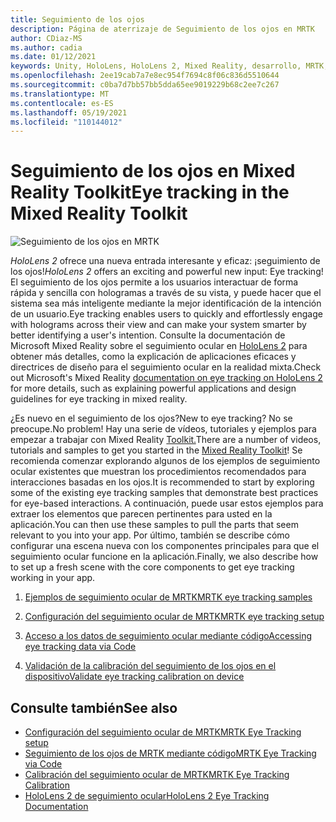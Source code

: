 ```yaml
---
title: Seguimiento de los ojos
description: Página de aterrizaje de Seguimiento de los ojos en MRTK
author: CDiaz-MS
ms.author: cadia
ms.date: 01/12/2021
keywords: Unity, HoloLens, HoloLens 2, Mixed Reality, desarrollo, MRTK, EyeTracking,
ms.openlocfilehash: 2ee19cab7a7e8ec954f7694c8f06c836d5510644
ms.sourcegitcommit: c0ba7d7bb57bb5dda65ee9019229b68c2ee7c267
ms.translationtype: MT
ms.contentlocale: es-ES
ms.lasthandoff: 05/19/2021
ms.locfileid: "110144012"
---
```

# <a name="eye-tracking-in-the-mixed-reality-toolkit"></a><span data-ttu-id="a4b6c-104">Seguimiento de los ojos en Mixed Reality Toolkit</span><span class="sxs-lookup"><span data-stu-id="a4b6c-104">Eye tracking in the Mixed Reality Toolkit</span></span>

![Seguimiento de los ojos en MRTK](../../images/eye-tracking/mrtk_et_compilation.png)

<span data-ttu-id="a4b6c-106">_HoloLens 2_ ofrece una nueva entrada interesante y eficaz: ¡seguimiento de los ojos!</span><span class="sxs-lookup"><span data-stu-id="a4b6c-106">_HoloLens 2_ offers an exciting and powerful new input: Eye tracking!</span></span>
<span data-ttu-id="a4b6c-107">El seguimiento de los ojos permite a los usuarios interactuar de forma rápida y sencilla con hologramas a través de su vista, y puede hacer que el sistema sea más inteligente mediante la mejor identificación de la intención de un usuario.</span><span class="sxs-lookup"><span data-stu-id="a4b6c-107">Eye tracking enables users to quickly and effortlessly engage with holograms across their view and can make your system smarter by better identifying a user's intention.</span></span> <span data-ttu-id="a4b6c-108">Consulte la documentación de Microsoft Mixed Reality sobre el seguimiento ocular en [HoloLens 2](/windows/mixed-reality/eye-tracking) para obtener más detalles, como la explicación de aplicaciones eficaces y directrices de diseño para el seguimiento ocular en la realidad mixta.</span><span class="sxs-lookup"><span data-stu-id="a4b6c-108">Check out Microsoft's Mixed Reality [documentation on eye tracking on HoloLens 2](/windows/mixed-reality/eye-tracking) for more details, such as explaining powerful applications and design guidelines for eye tracking in mixed reality.</span></span>

<span data-ttu-id="a4b6c-109">¿Es nuevo en el seguimiento de los ojos?</span><span class="sxs-lookup"><span data-stu-id="a4b6c-109">New to eye tracking?</span></span> <span data-ttu-id="a4b6c-110">No se preocupe.</span><span class="sxs-lookup"><span data-stu-id="a4b6c-110">No problem!</span></span> <span data-ttu-id="a4b6c-111">Hay una serie de vídeos, tutoriales y ejemplos para empezar a trabajar con Mixed Reality [Toolkit.](https://github.com/Microsoft/MixedRealityToolkit-Unity)</span><span class="sxs-lookup"><span data-stu-id="a4b6c-111">There are a number of videos, tutorials and samples to get you started in the [Mixed Reality Toolkit](https://github.com/Microsoft/MixedRealityToolkit-Unity)!</span></span>
<span data-ttu-id="a4b6c-112">Se recomienda comenzar explorando algunos de los ejemplos de seguimiento ocular existentes que muestran los procedimientos recomendados para interacciones basadas en los ojos.</span><span class="sxs-lookup"><span data-stu-id="a4b6c-112">It is recommended to start by exploring some of the existing eye tracking samples that demonstrate best practices for eye-based interactions.</span></span> <span data-ttu-id="a4b6c-113">A continuación, puede usar estos ejemplos para extraer los elementos que parecen pertinentes para usted en la aplicación.</span><span class="sxs-lookup"><span data-stu-id="a4b6c-113">You can then use these samples to pull the parts that seem relevant to you into your app.</span></span> <span data-ttu-id="a4b6c-114">Por último, también se describe cómo configurar una escena nueva con los componentes principales para que el seguimiento ocular funcione en la aplicación.</span><span class="sxs-lookup"><span data-stu-id="a4b6c-114">Finally, we also describe how to set up a fresh scene with the core components to get eye tracking working in your app.</span></span>

1. [<span data-ttu-id="a4b6c-115">Ejemplos de seguimiento ocular de MRTK</span><span class="sxs-lookup"><span data-stu-id="a4b6c-115">MRTK eye tracking samples</span></span>](../../example-scenes/eye-tracking-examples-overview.md)

2. [<span data-ttu-id="a4b6c-116">Configuración del seguimiento ocular de MRTK</span><span class="sxs-lookup"><span data-stu-id="a4b6c-116">MRTK eye tracking setup</span></span>](eye-tracking-basic-setup.md)

3. [<span data-ttu-id="a4b6c-117">Acceso a los datos de seguimiento ocular mediante código</span><span class="sxs-lookup"><span data-stu-id="a4b6c-117">Accessing eye tracking data via Code</span></span>](eye-tracking-eye-gaze-provider.md)

4. [<span data-ttu-id="a4b6c-118">Validación de la calibración del seguimiento de los ojos en el dispositivo</span><span class="sxs-lookup"><span data-stu-id="a4b6c-118">Validate eye tracking calibration on device</span></span>](eye-tracking-is-user-calibrated.md)

## <a name="see-also"></a><span data-ttu-id="a4b6c-119">Consulte también</span><span class="sxs-lookup"><span data-stu-id="a4b6c-119">See also</span></span>

- [<span data-ttu-id="a4b6c-120">Configuración del seguimiento ocular de MRTK</span><span class="sxs-lookup"><span data-stu-id="a4b6c-120">MRTK Eye Tracking setup</span></span>](eye-tracking-basic-setup.md)
- [<span data-ttu-id="a4b6c-121">Seguimiento de los ojos de MRTK mediante código</span><span class="sxs-lookup"><span data-stu-id="a4b6c-121">MRTK Eye Tracking via Code</span></span>](eye-tracking-eye-gaze-provider.md)
- [<span data-ttu-id="a4b6c-122">Calibración del seguimiento ocular de MRTK</span><span class="sxs-lookup"><span data-stu-id="a4b6c-122">MRTK Eye Tracking Calibration</span></span>](eye-tracking-is-user-calibrated.md)
- [<span data-ttu-id="a4b6c-123">HoloLens 2 de seguimiento ocular</span><span class="sxs-lookup"><span data-stu-id="a4b6c-123">HoloLens 2 Eye Tracking Documentation</span></span>](/windows/mixed-reality/eye-tracking)